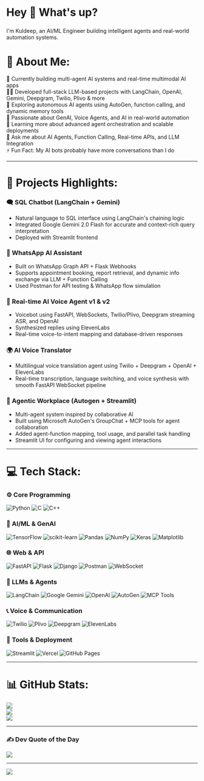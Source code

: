 <h1 align="left">Hey 👋 What's up?</h1>

###

<p align="left">I'm Kuldeep, an AI/ML Engineer building intelligent agents and real-world automation systems.</p>

###

# 💫 About Me:
🔭 Currently building multi-agent AI systems and real-time multimodal AI apps  
👨‍💻 Developed full-stack LLM-based projects with LangChain, OpenAI, Gemini, Deepgram, Twilio, Plivo & more  
🤖 Exploring autonomous AI agents using AutoGen, function calling, and dynamic memory tools  
🧠 Passionate about GenAI, Voice Agents, and AI in real-world automation  
🌱 Learning more about advanced agent orchestration and scalable deployments  
💬 Ask me about AI Agents, Function Calling, Real-time APIs, and LLM Integration  
⚡ Fun Fact: My AI bots probably have more conversations than I do

---

# 🚀 Projects Highlights:

### 🗨️ SQL Chatbot (LangChain + Gemini)
- Natural language to SQL interface using LangChain's chaining logic
- Integrated Google Gemini 2.0 Flash for accurate and context-rich query interpretation
- Deployed with Streamlit frontend

### 💬 WhatsApp AI Assistant
- Built on WhatsApp Graph API + Flask Webhooks  
- Supports appointment booking, report retrieval, and dynamic info exchange via LLM + Function Calling  
- Used Postman for API testing & WhatsApp flow simulation

### 🧠 Real-time AI Voice Agent v1 & v2
- Voicebot using FastAPI, WebSockets, Twilio/Plivo, Deepgram streaming ASR, and OpenAI  
- Synthesized replies using ElevenLabs  
- Real-time voice-to-intent mapping and database-driven responses

### 🌍 AI Voice Translator
- Multilingual voice translation agent using Twilio + Deepgram + OpenAI + ElevenLabs  
- Real-time transcription, language switching, and voice synthesis with smooth FastAPI WebSocket pipeline

### 🧠 Agentic Workplace (Autogen + Streamlit)
- Multi-agent system inspired by collaborative AI  
- Built using Microsoft AutoGen's GroupChat + MCP tools for agent collaboration  
- Added agent-function mapping, tool usage, and parallel task handling  
- Streamlit UI for configuring and viewing agent interactions

---

# 💻 Tech Stack:

### ⚙️ Core Programming
![Python](https://img.shields.io/badge/python-3670A0?style=for-the-badge&logo=python&logoColor=ffdd54) ![C](https://img.shields.io/badge/c-%2300599C.svg?style=for-the-badge&logo=c&logoColor=white) ![C++](https://img.shields.io/badge/c++-%2300599C.svg?style=for-the-badge&logo=c%2B%2B&logoColor=white)

### 🧠 AI/ML & GenAI
![TensorFlow](https://img.shields.io/badge/TensorFlow-%23FF6F00.svg?style=for-the-badge&logo=TensorFlow&logoColor=white) ![scikit-learn](https://img.shields.io/badge/scikit--learn-%23F7931E.svg?style=for-the-badge&logo=scikit-learn&logoColor=white) ![Pandas](https://img.shields.io/badge/pandas-%23150458.svg?style=for-the-badge&logo=pandas&logoColor=white) ![NumPy](https://img.shields.io/badge/numpy-%23013243.svg?style=for-the-badge&logo=numpy&logoColor=white) ![Keras](https://img.shields.io/badge/Keras-%23D00000.svg?style=for-the-badge&logo=Keras&logoColor=white) ![Matplotlib](https://img.shields.io/badge/Matplotlib-%23ffffff.svg?style=for-the-badge&logo=Matplotlib&logoColor=black)

### 🌐 Web & API
![FastAPI](https://img.shields.io/badge/fastapi-%2300C7B7.svg?style=for-the-badge&logo=fastapi&logoColor=white) ![Flask](https://img.shields.io/badge/flask-%23000.svg?style=for-the-badge&logo=flask&logoColor=white) ![Django](https://img.shields.io/badge/django-%23092E20.svg?style=for-the-badge&logo=django&logoColor=white) ![Postman](https://img.shields.io/badge/Postman-%23FF6C37.svg?style=for-the-badge&logo=postman&logoColor=white) ![WebSocket](https://img.shields.io/badge/WebSocket-000000?style=for-the-badge&logo=websocket&logoColor=white)

### 💬 LLMs & Agents
![LangChain](https://img.shields.io/badge/LangChain-000000?style=for-the-badge&logo=langchain&logoColor=white) ![Google Gemini](https://img.shields.io/badge/Gemini-4285F4?style=for-the-badge&logo=google&logoColor=white) ![OpenAI](https://img.shields.io/badge/OpenAI-412991?style=for-the-badge&logo=openai&logoColor=white) ![AutoGen](https://img.shields.io/badge/Microsoft_AutoGen-0078D4?style=for-the-badge&logo=microsoft&logoColor=white) ![MCP Tools](https://img.shields.io/badge/MCP_Tools-black?style=for-the-badge)

### 📞 Voice & Communication
![Twilio](https://img.shields.io/badge/Twilio-F22F46?style=for-the-badge&logo=twilio&logoColor=white) ![Plivo](https://img.shields.io/badge/Plivo-00B140?style=for-the-badge&logo=plivo&logoColor=white) ![Deepgram](https://img.shields.io/badge/Deepgram-FF4136?style=for-the-badge) ![ElevenLabs](https://img.shields.io/badge/ElevenLabs-black?style=for-the-badge&logoColor=white)

### 🧰 Tools & Deployment
![Streamlit](https://img.shields.io/badge/Streamlit-FF4B4B?style=for-the-badge&logo=streamlit&logoColor=white) ![Vercel](https://img.shields.io/badge/vercel-%23000000.svg?style=for-the-badge&logo=vercel&logoColor=white) ![GitHub Pages](https://img.shields.io/badge/github%20pages-121013?style=for-the-badge&logo=github&logoColor=white)

---

# 📊 GitHub Stats:
![](https://github-readme-stats.vercel.app/api?username=Itzkuldeep&theme=dark&hide_border=true&include_all_commits=true&count_private=true)<br/>
![](https://github-readme-streak-stats.herokuapp.com/?user=Itzkuldeep&theme=dark&hide_border=true)<br/>
![](https://github-readme-stats.vercel.app/api/top-langs/?username=Itzkuldeep&theme=dark&hide_border=true&include_all_commits=true&count_private=true&layout=compact)

---

### ✍️ Dev Quote of the Day
![](https://quotes-github-readme.vercel.app/api?type=horizontal&theme=radical)

---

[![](https://visitcount.itsvg.in/api?id=Itzkuldeep&icon=0&color=0)](https://visitcount.itsvg.in)

<!-- Powered by Kuldeep's Late-Night Coding Sessions -->
